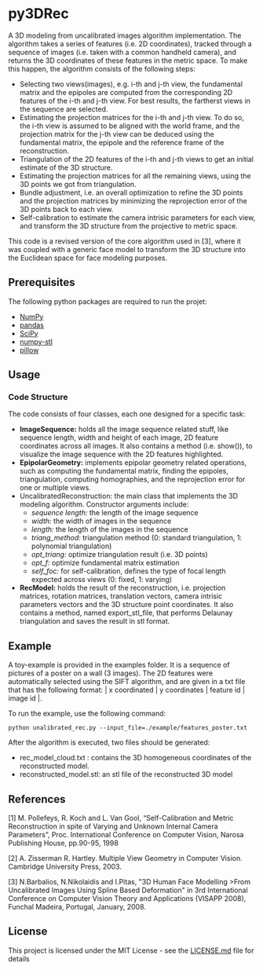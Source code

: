 # py3DRec
A 3D modeling from uncalibrated images algorithm implementation. The algorithm takes a series of features (i.e. 2D coordinates), tracked through a sequence of images (i.e. taken with a common handheld camera), and returns the 3D coordinates of these features in the metric space. To make this happen, the algorithm consists of the following steps: 
* Selecting two views(images), e.g. i-th and j-th view, the fundamental matrix and the epipoles are computed from the corresponding 2D features of the i-th and j-th view. For best results, the fartherst views in the sequence are selected.
* Estimating the projection matrices for the i-th and j-th view. To do so, the i-th view is assumed to be aligned with the world frame, and the projection matrix for the j-th view can be deduced using the fundamental matrix, the epipole and the reference frame of the reconstruction.
* Triangulation of the 2D features of the i-th and j-th views to get an initial estimate of the 3D structure. 
* Estimating the projection matrices for all the remaining views, using the 3D points we got from triangulation.
* Bundle adjustment, i.e. an overall optimization to refine the 3D points and the projection matrices by minimizing the reprojection error of the 3D points back to each view. 
* Self-calibration to estimate the camera intrisic parameters for each view, and transform the 3D structure from the projective to metric space. 

This code is a revised version of the core algorithm used in [3], where it was coupled with a generic face model to transform the 3D structure into the Euclidean space for face modeling purposes.


## Prerequisites 
The following python packages are required to run the projet: 
* [NumPy](http://www.numpy.org)
* [pandas](http://pandas.pydata.org) 
* [SciPy](https://www.scipy.org) 
* [numpy-stl](https://pypi.python.org/pypi/numpy-stl)
* [pillow](https://pillow.readthedocs.io/en/4.3.x/)


## Usage 
### Code Structure 

The code consists of four classes, each one designed for a specific task: 
* __ImageSequence:__ holds all the image sequence related stuff, like sequence length, width and height of each image, 2D feature coordinates across all images. It also contains a method (i.e. show()), to visualize the image sequence with the 2D features highlighted. 
* __EpipolarGeometry:__ implements epipolar geometry related operations, such as computing the fundamental matrix, finding the epipoles, triangulation, computing homographies, and the reprojection error for one or multiple views.
* UncalibratedReconstruction: the main class that implements the 3D modeling algorithm. Constructor arguments include: 
  * _sequence length:_ the length of the image sequence
  * _width:_ the width of images in the sequence
  * _length:_ the length of the images in the sequence
  * _triang_method:_ triangulation method (0: standard triangulation, 1: polynomial triangulation)
  * _opt_triang:_ optimize triangulation result (i.e. 3D points)
  * _opt_f:_ optimize fundamental matrix estimation
  * _self_foc:_ for self-calibration, defines the type of focal length expected across views (0: fixed, 1: varying)
* __RecModel:__ holds the result of the reconstruction, i.e. projection matrices, rotation matrices, translation vectors, camera intrisic parameters vectors and the 3D structure point coordinates. It also contains a method, named export_stl_file, that performs Delaunay triangulation and saves the result in stl format. 

## Example
A toy-example is provided in the examples folder. It is a sequence of pictures of a poster on a wall (3 images). The 2D features were automatically selected using the SIFT algorithm, and are given in a txt file that has the following format: 
| x coordinated | y coordinates | feature id  | image id |.

To run the example, use the following command: 
```
python unalibrated_rec.py --input_file=./example/features_poster.txt
```
After the algorithm is executed, two files should be generated: 
* rec_model_cloud.txt : contains the 3D homogeneous coordinates of the reconstructed model.
* reconstructed_model.stl: an stl file of the reconstructed 3D model


## References
[1]   M. Pollefeys, R. Koch and L. Van Gool, “Self-Calibration and Metric Reconstruction in spite of Varying and Unknown Internal Camera Parameters”, Proc. International Conference on Computer Vision, Narosa Publishing House, pp.90-95, 1998

[2]   A. Zisserman R. Hartley. Multiple View Geometry in Computer Vision. Cambridge University Press, 2003.

[3]   N.Barbalios, N.Nikolaidis and I.Pitas, "3D Human Face Modelling >From Uncalibrated Images Using Spline Based Deformation" in 3rd International Conference on Computer Vision Theory and Applications (VISAPP 2008), Funchal Madeira, Portugal, January, 2008.


## License

This project is licensed under the MIT License - see the [LICENSE.md](LICENSE.md) file for details

